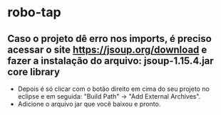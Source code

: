 # robo-tap
## Caso o projeto dê erro nos imports, é preciso acessar o site https://jsoup.org/download e fazer a instalação do arquivo: jsoup-1.15.4.jar core library
- Depois é só clicar com o botão direito em cima do seu projeto no eclipse e em seguida: "Build Path" -> "Add External Archives".
- Adicione o arquivo jar que você baixou e pronto.
